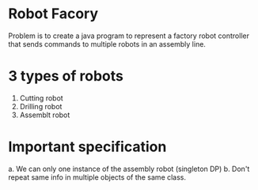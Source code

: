 # Robot Facory 
Problem is to create a java program to represent a factory robot controller that sends commands to multiple robots in an assembly line. 
# 3 types of robots 
1. Cutting robot 
2. Drilling robot 
3. Assemblt robot
# Important specification 
a. We can only one instance of the assembly robot (singleton DP) 
b. Don't repeat same info in multiple objects of the same class. 
